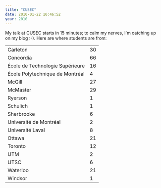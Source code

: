 ```yaml
---
title: "CUSEC"
date: 2010-01-22 10:46:52
year: 2010
---
```

My talk at CUSEC starts in 15 minutes; to calm my nerves, I'm catching up on my blog :-). Here are where students are from:
<table class="center">
<tbody>
<tr>
<td>Carleton</td>
<td>30</td>
</tr>
<tr>
<td>Concordia</td>
<td>66</td>
</tr>
<tr>
<td>École de Technologie Supérieure</td>
<td>16</td>
</tr>
<tr>
<td>École Polytechnique de Montréal</td>
<td>4</td>
</tr>
<tr>
<td>McGill</td>
<td>27</td>
</tr>
<tr>
<td>McMaster</td>
<td>29</td>
</tr>
<tr>
<td>Ryerson</td>
<td>1</td>
</tr>
<tr>
<td>Schulich</td>
<td>1</td>
</tr>
<tr>
<td>Sherbrooke</td>
<td>6</td>
</tr>
<tr>
<td>Université de Montréal</td>
<td>2</td>
</tr>
<tr>
<td>Université Laval</td>
<td>8</td>
</tr>
<tr>
<td>Ottawa</td>
<td>21</td>
</tr>
<tr>
<td>Toronto</td>
<td>12</td>
</tr>
<tr>
<td>UTM</td>
<td>2</td>
</tr>
<tr>
<td>UTSC</td>
<td>6</td>
</tr>
<tr>
<td>Waterloo</td>
<td>21</td>
</tr>
<tr>
<td>Windsor</td>
<td>1</td>
</tr>
</tbody></table>
